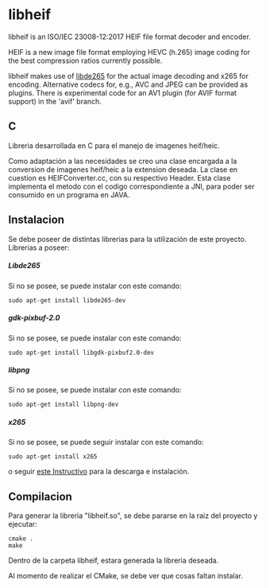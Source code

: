 # libheif


libheif is an ISO/IEC 23008-12:2017 HEIF file format decoder and encoder.

HEIF is a new image file format employing HEVC (h.265) image coding for the
best compression ratios currently possible.

libheif makes use of [libde265](https://github.com/strukturag/libde265) for
the actual image decoding and x265 for encoding. Alternative codecs for, e.g., AVC and JPEG can be
provided as plugins. There is experimental code for an AV1 plugin (for AVIF format support) in the 'avif' branch.

## C

Libreria desarrollada en C para el manejo de imagenes heif/heic. 

Como adaptación a las necesidades se creo una clase encargada a la conversion de imagenes heif/heic a la extension deseada. La clase en cuestion es HEIFConverter.cc, con su respectivo Header. Esta clase implementa el metodo con el codigo correspondiente a JNI, para poder ser consumido en un programa en JAVA. 

## Instalacion

Se debe poseer de distintas librerias para la utilización de este proyecto. 
Librerias a poseer:

##### Libde265

Si no se posee, se puede instalar con este comando:
```
sudo apt-get install libde265-dev
```

##### gdk-pixbuf-2.0

Si no se posee, se puede instalar con este comando:
```
sudo apt-get install libgdk-pixbuf2.0-dev
```

##### libpng
Si no se posee, se puede instalar con este comando:
```
sudo apt-get install libpng-dev
```

##### x265

Si no se posee, se puede seguir instalar con este comando: 
```
sudo apt-get install x265
``` 
o seguir [este Instructivo](http://www.linuxfromscratch.org/blfs/view/svn/multimedia/x265.html) para la descarga e instalación.

## Compilacion

Para generar la libreria "libheif.so", se debe pararse en la raiz del proyecto y ejecutar:
```
cmake .
make
```
Dentro de la carpeta libheif, estara generada la libreria deseada.

Al momento de realizar el CMake, se debe ver que cosas faltan instalar.
